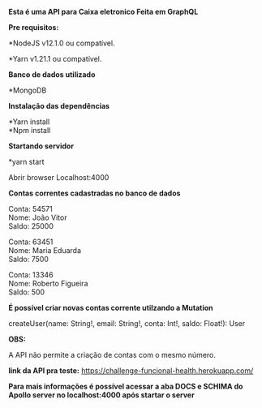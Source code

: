 **Esta é uma API para Caixa eletronico Feita em GraphQL**

**Pre requisitos:**

*NodeJS v12.1.0 ou compatível.

*Yarn v1.21.1 ou compatível.

**Banco de dados utilizado**

*MongoDB

**Instalação das dependências**

*Yarn install<br>
*Npm install

**Startando servidor**

*yarn start

Abrir browser Localhost:4000

**Contas correntes cadastradas no banco de dados**

Conta: 54571<br>
Nome: João Vitor<br>
Saldo: 25000<br>

Conta: 63451<br>
Nome: Maria Eduarda<br>
Saldo: 7500

Conta: 13346<br>
Nome: Roberto Figueira<br>
Saldo: 500<br>

**É possível criar novas contas corrente utilzando
a Mutation<br>**

createUser(name: String!, email: String!, conta: Int!, saldo: Float!): User

**OBS:**

A API não permite a criação de contas com o mesmo número.

**link da API pra teste:** https://challenge-funcional-health.herokuapp.com/

**Para mais informações é possível acessar a aba DOCS e SCHIMA do Apollo server
no localhost:4000 após startar o server**




